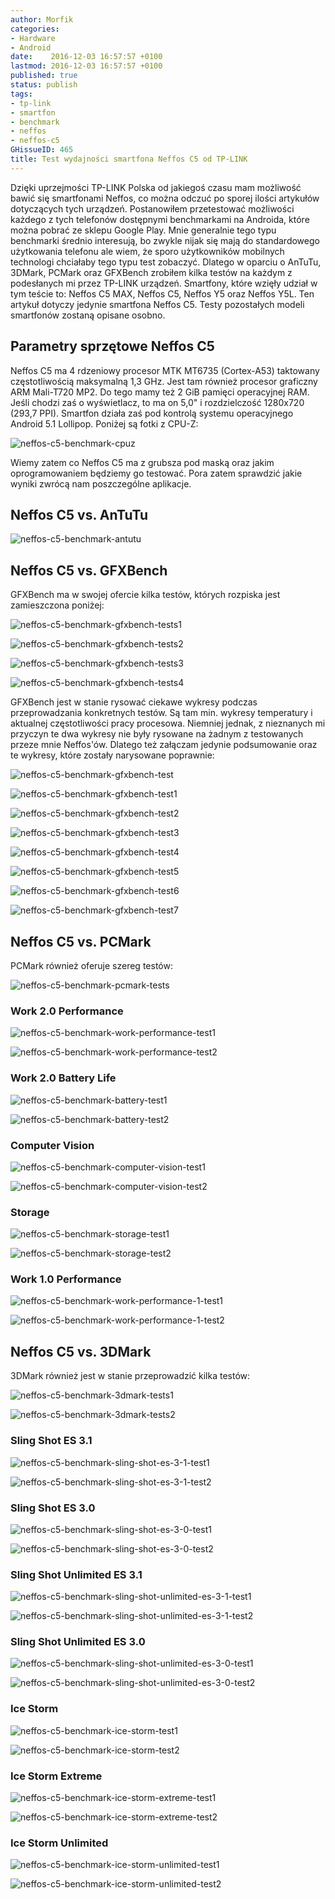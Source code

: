 ```yaml
---
author: Morfik
categories:
- Hardware
- Android
date:    2016-12-03 16:57:57 +0100
lastmod: 2016-12-03 16:57:57 +0100
published: true
status: publish
tags:
- tp-link
- smartfon
- benchmark
- neffos
- neffos-c5
GHissueID: 465
title: Test wydajności smartfona Neffos C5 od TP-LINK
---
```


Dzięki uprzejmości TP-LINK Polska od jakiegoś czasu mam możliwość bawić się smartfonami Neffos, co
można odczuć po sporej ilości artykułów dotyczących tych urządzeń. Postanowiłem przetestować
możliwości każdego z tych telefonów dostępnymi benchmarkami na Androida, które można pobrać ze
sklepu Google Play. Mnie generalnie tego typu benchmarki średnio interesują, bo zwykle nijak się
mają do standardowego użytkowania telefonu ale wiem, że sporo użytkowników mobilnych technologi
chciałaby tego typu test zobaczyć. Dlatego w oparciu o AnTuTu, 3DMark, PCMark oraz GFXBench zrobiłem
kilka testów na każdym z podesłanych mi przez TP-LINK urządzeń. Smartfony, które wzięły udział w tym
teście to: Neffos C5 MAX, Neffos C5, Neffos Y5 oraz Neffos Y5L. Ten artykuł dotyczy jedynie
smartfona Neffos C5. Testy pozostałych modeli smartfonów zostaną opisane osobno.

<!--more-->
## Parametry sprzętowe Neffos C5

Neffos C5 ma 4 rdzeniowy procesor MTK MT6735 (Cortex-A53) taktowany częstotliwością maksymalną 1,3
GHz. Jest tam również procesor graficzny ARM Mali-T720 MP2. Do tego mamy też 2 GiB pamięci
operacyjnej RAM. Jeśli chodzi zaś o wyświetlacz, to ma on 5,0" i rozdzielczość 1280x720 (293,7 PPI).
Smartfon działa zaś pod kontrolą systemu operacyjnego Android 5.1 Lollipop. Poniżej są fotki z
CPU-Z:

![neffos-c5-benchmark-cpuz](/img/2016/12/001.neffos-c5-benchmark-cpuz.png#huge)

Wiemy zatem co Neffos C5 ma z grubsza pod maską oraz jakim oprogramowaniem będziemy go testować.
Pora zatem sprawdzić jakie wyniki zwrócą nam poszczególne
aplikacje.

## Neffos C5 vs. AnTuTu

![neffos-c5-benchmark-antutu](/img/2016/12/002.neffos-c5-benchmark-antutu.png#huge)

## Neffos C5 vs. GFXBench

GFXBench ma w swojej ofercie kilka testów, których rozpiska jest zamieszczona poniżej:

![neffos-c5-benchmark-gfxbench-tests1](/img/2016/12/003.neffos-c5-benchmark-gfxbench-tests1.png#huge)

![neffos-c5-benchmark-gfxbench-tests2](/img/2016/12/004.neffos-c5-benchmark-gfxbench-tests2.png#huge)

![neffos-c5-benchmark-gfxbench-tests3](/img/2016/12/005.neffos-c5-benchmark-gfxbench-tests3.png#big)

![neffos-c5-benchmark-gfxbench-tests4](/img/2016/12/006.neffos-c5-benchmark-gfxbench-tests4.png#big)

GFXBench jest w stanie rysować ciekawe wykresy podczas przeprowadzania konkretnych testów. Są tam
min. wykresy temperatury i aktualnej częstotliwości pracy procesowa. Niemniej jednak, z nieznanych
mi przyczyn te dwa wykresy nie były rysowane na żadnym z testowanych przeze mnie Neffos'ów. Dlatego
też załączam jedynie podsumowanie oraz te wykresy, które zostały narysowane poprawnie:

![neffos-c5-benchmark-gfxbench-test](/img/2016/12/007.neffos-c5-benchmark-gfxbench-test.png#huge)

![neffos-c5-benchmark-gfxbench-test1](/img/2016/12/007-1.neffos-c5-benchmark-gfxbench-test1.png#big)

![neffos-c5-benchmark-gfxbench-test2](/img/2016/12/007-2.neffos-c5-benchmark-gfxbench-test2.png#big)

![neffos-c5-benchmark-gfxbench-test3](/img/2016/12/007-3.neffos-c5-benchmark-gfxbench-test3.png#big)

![neffos-c5-benchmark-gfxbench-test4](/img/2016/12/007-4.neffos-c5-benchmark-gfxbench-test4.png#big)

![neffos-c5-benchmark-gfxbench-test5](/img/2016/12/007-5.neffos-c5-benchmark-gfxbench-test5.png#big)

![neffos-c5-benchmark-gfxbench-test6](/img/2016/12/007-6.neffos-c5-benchmark-gfxbench-test6.png#big)

![neffos-c5-benchmark-gfxbench-test7](/img/2016/12/007-7.neffos-c5-benchmark-gfxbench-test7.png#medium)

## Neffos C5 vs. PCMark

PCMark również oferuje szereg testów:

![neffos-c5-benchmark-pcmark-tests](/img/2016/12/008.neffos-c5-benchmark-pcmark-tests.png#huge)

### Work 2.0 Performance

![neffos-c5-benchmark-work-performance-test1](/img/2016/12/009.neffos-c5-benchmark-work-performance-test1.png#medium)

![neffos-c5-benchmark-work-performance-test2](/img/2016/12/009.neffos-c5-benchmark-work-performance-test2.png#huge)

### Work 2.0 Battery Life

![neffos-c5-benchmark-battery-test1](/img/2016/12/009.neffos-c5-benchmark-battery-test1.png#medium)

![neffos-c5-benchmark-battery-test2](/img/2016/12/009.neffos-c5-benchmark-battery-test2.png#huge)

### Computer Vision

![neffos-c5-benchmark-computer-vision-test1](/img/2016/12/010.neffos-c5-benchmark-computer-vision-test1.png#medium)

![neffos-c5-benchmark-computer-vision-test2](/img/2016/12/010.neffos-c5-benchmark-computer-vision-test2.png#huge)

### Storage

![neffos-c5-benchmark-storage-test1](/img/2016/12/011.neffos-c5-benchmark-storage-test1.png#medium)

![neffos-c5-benchmark-storage-test2](/img/2016/12/011.neffos-c5-benchmark-storage-test2.png#huge)

### Work 1.0 Performance

![neffos-c5-benchmark-work-performance-1-test1](/img/2016/12/012.neffos-c5-benchmark-work-performance-1-test1.png#medium)

![neffos-c5-benchmark-work-performance-1-test2](/img/2016/12/012.neffos-c5-benchmark-work-performance-1-test2.png#huge)

## Neffos C5 vs. 3DMark

3DMark również jest w stanie przeprowadzić kilka testów:

![neffos-c5-benchmark-3dmark-tests1](/img/2016/12/013.neffos-c5-benchmark-3dmark-tests1.png#huge)

![neffos-c5-benchmark-3dmark-tests2](/img/2016/12/013.neffos-c5-benchmark-3dmark-tests2.png#huge)

### Sling Shot ES 3.1

![neffos-c5-benchmark-sling-shot-es-3-1-test1](/img/2016/12/014.neffos-c5-benchmark-sling-shot-es-3-1-test1.png#medium)

![neffos-c5-benchmark-sling-shot-es-3-1-test2](/img/2016/12/014.neffos-c5-benchmark-sling-shot-es-3-1-test2.png#huge)

### Sling Shot ES 3.0

![neffos-c5-benchmark-sling-shot-es-3-0-test1](/img/2016/12/015.neffos-c5-benchmark-sling-shot-es-3-0-test1.png#medium)

![neffos-c5-benchmark-sling-shot-es-3-0-test2](/img/2016/12/015.neffos-c5-benchmark-sling-shot-es-3-0-test2.png#huge)

### Sling Shot Unlimited ES 3.1

![neffos-c5-benchmark-sling-shot-unlimited-es-3-1-test1](/img/2016/12/016.neffos-c5-benchmark-sling-shot-unlimited-es-3-1-test1.png#medium)

![neffos-c5-benchmark-sling-shot-unlimited-es-3-1-test2](/img/2016/12/016.neffos-c5-benchmark-sling-shot-unlimited-es-3-1-test2.png#huge)

### Sling Shot Unlimited ES 3.0

![neffos-c5-benchmark-sling-shot-unlimited-es-3-0-test1](/img/2016/12/017.neffos-c5-benchmark-sling-shot-unlimited-es-3-0-test1.png#medium)

![neffos-c5-benchmark-sling-shot-unlimited-es-3-0-test2](/img/2016/12/017.neffos-c5-benchmark-sling-shot-unlimited-es-3-0-test2.png#huge)

### Ice Storm

![neffos-c5-benchmark-ice-storm-test1](/img/2016/12/018.neffos-c5-benchmark-ice-storm-test1.png#medium)

![neffos-c5-benchmark-ice-storm-test2](/img/2016/12/018.neffos-c5-benchmark-ice-storm-test2.png#huge)

### Ice Storm Extreme

![neffos-c5-benchmark-ice-storm-extreme-test1](/img/2016/12/019.neffos-c5-benchmark-ice-storm-extreme-test1.png#medium)

![neffos-c5-benchmark-ice-storm-extreme-test2](/img/2016/12/019.neffos-c5-benchmark-ice-storm-extreme-test2.png#huge)

### Ice Storm Unlimited

![neffos-c5-benchmark-ice-storm-unlimited-test1](/img/2016/12/020.neffos-c5-benchmark-ice-storm-unlimited-test1.png#medium)

![neffos-c5-benchmark-ice-storm-unlimited-test2](/img/2016/12/020.neffos-c5-benchmark-ice-storm-unlimited-test2.png#huge)

